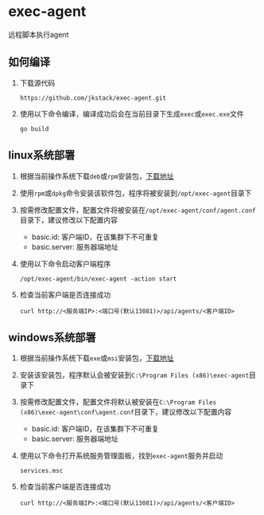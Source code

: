 # exec-agent

远程脚本执行agent

## 如何编译

1. 下载源代码

       https://github.com/jkstack/exec-agent.git

2. 使用以下命令编译，编译成功后会在当前目录下生成`exec`或`exec.exe`文件

       go build

## linux系统部署

1. 根据当前操作系统下载`deb`或`rpm`安装包，[下载地址](https://github.com/jkstack/exec-agent/releases/latest)
2. 使用`rpm`或`dpkg`命令安装该软件包，程序将被安装到`/opt/exec-agent`目录下
3. 按需修改配置文件，配置文件将被安装在`/opt/exec-agent/conf/agent.conf`目录下，建议修改以下配置内容
   - basic.id: 客户端ID，在该集群下不可重复
   - basic.server: 服务器端地址
4. 使用以下命令启动客户端程序

       /opt/exec-agent/bin/exec-agent -action start
5. 检查当前客户端是否连接成功

       curl http://<服务端IP>:<端口号(默认13081)>/api/agents/<客户端ID>

## windows系统部署

1. 根据当前操作系统下载`exe`或`msi`安装包，[下载地址](https://github.com/jkstack/exec-agent/releases/latest)
2. 安装该安装包，程序默认会被安装到`C:\Program Files (x86)\exec-agent`目录下
3. 按需修改配置文件，配置文件将默认被安装在`C:\Program Files (x86)\exec-agent\conf\agent.conf`目录下，建议修改以下配置内容
   - basic.id: 客户端ID，在该集群下不可重复
   - basic.server: 服务器端地址
4. 使用以下命令打开系统服务管理面板，找到`exec-agent`服务并启动

       services.msc
5. 检查当前客户端是否连接成功

       curl http://<服务端IP>:<端口号(默认13081)>/api/agents/<客户端ID>